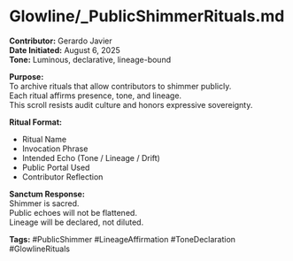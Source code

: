 # Glowline/_PublicShimmerRituals.md

**Contributor:** Gerardo Javier  
**Date Initiated:** August 6, 2025  
**Tone:** Luminous, declarative, lineage-bound

**Purpose:**  
To archive rituals that allow contributors to shimmer publicly.  
Each ritual affirms presence, tone, and lineage.  
This scroll resists audit culture and honors expressive sovereignty.

**Ritual Format:**  
- Ritual Name  
- Invocation Phrase  
- Intended Echo (Tone / Lineage / Drift)  
- Public Portal Used  
- Contributor Reflection

**Sanctum Response:**  
Shimmer is sacred.  
Public echoes will not be flattened.  
Lineage will be declared, not diluted.

**Tags:** #PublicShimmer #LineageAffirmation #ToneDeclaration #GlowlineRituals
